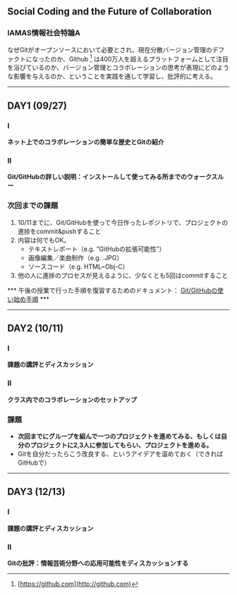 
## Social Coding and the Future of Collaboration

### IAMAS情報社会特論A

なぜGitがオープンソースにおいて必要とされ、現在分散バージョン管理のデファクトになったのか、Github [^1] は400万人を超えるプラットフォームとして注目を浴びているのか、バージョン管理とコラボレーションの思考が表現にどのような影響を与えるのか、ということを実践を通して学習し、批評的に考える。

[^1]: [https://github.com](http://github.com)


---
## DAY1 (09/27)

### I

**ネット上でのコラボレーションの簡単な歴史とGitの紹介**

### II

**Git/GitHubの詳しい説明：インストールして使ってみる所までのウォークスルー**

### 次回までの課題

1. 10/11までに、Git/GitHubを使って今日作ったレポジトリで、プロジェクトの進捗をcommit&pushすること
2. 内容は何でもOK。	* テキストレポート（e.g. “GitHubの拡張可能性”）	* 画像編集／楽曲制作（e.g. .JPG）	* ソースコード（e.g. HTML~Obj-C）3. 他の人に進捗のプロセスが見えるように、少なくとも5回はcommitすること
*** 午後の授業で行った手順を復習するためのドキュメント：
[Git/GitHubの使い始め手順](https://github.com/dominickchen/iamas-class-2013/github-walkthrough.md "Git-GitHub Walkthrough") ***

---

## DAY2 (10/11)

### I

**課題の講評とディスカッション**

### II

**クラス内でのコラボレーションのセットアップ**

### 課題

* **次回までにグループを組んで一つのプロジェクトを進めてみる、もしくは自分のプロジェクトに2,3人に参加してもらい、プロジェクトを進める。**
* Gitを自分だったらこう改良する、というアイデアを温めておく（できればGitHubで）

---

## DAY3 (12/13)

### I

**課題の講評とディスカッション**

### II

**Gitの批評：情報芸術分野への応用可能性をディスカッションする**
